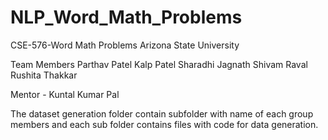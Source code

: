 # NLP_Word_Math_Problems
CSE-576-Word Math Problems
Arizona State University

Team Members
Parthav Patel
Kalp Patel
Sharadhi Jagnath
Shivam Raval
Rushita Thakkar

Mentor - Kuntal Kumar Pal 


The dataset generation folder contain subfolder with name of each group members and each sub folder contains files with code for data generation.
